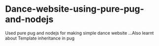 # Dance-website-using-pure-pug-and-nodejs
Used pure pug and nodejs for making simple dance website ...Also learnt about Template inheritance in pug
